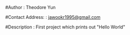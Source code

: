 #Author : Theodore Yun

#Contact Address: : jawookr1995@gmail.com

#Description : First project which prints out "Hello World"
